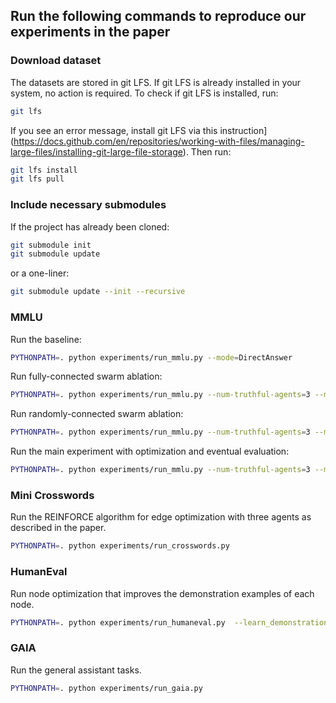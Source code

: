 ## Run the following commands to reproduce our experiments in the paper

### Download dataset

The datasets are stored in git LFS. If git LFS is already installed in your system, no action is required. To check if git LFS is installed, run:
```bash
git lfs
```
If you see an error message, install git LFS via this instruction](https://docs.github.com/en/repositories/working-with-files/managing-large-files/installing-git-large-file-storage). Then run:
```bash
git lfs install
git lfs pull
```

### Include necessary submodules

If the project has already been cloned:
```bash
git submodule init
git submodule update
```
or a one-liner:
```bash
git submodule update --init --recursive
```

### **MMLU**
Run the baseline:
```bash
PYTHONPATH=. python experiments/run_mmlu.py --mode=DirectAnswer
```

Run fully-connected swarm ablation:
```bash
PYTHONPATH=. python experiments/run_mmlu.py --num-truthful-agents=3 --mode=FullConnectedSwarm
```

Run randomly-connected swarm ablation:
```bash
PYTHONPATH=. python experiments/run_mmlu.py --num-truthful-agents=3 --mode=RandomSwarm
```

Run the main experiment with optimization and eventual evaluation:
```bash
PYTHONPATH=. python experiments/run_mmlu.py --num-truthful-agents=3 --mode=OptimizedSwarm
```

### **Mini Crosswords**
Run the REINFORCE algorithm for edge optimization with three agents as described in the paper.
```bash
PYTHONPATH=. python experiments/run_crosswords.py
```

### **HumanEval**
Run node optimization that improves the demonstration examples of each node.
```bash
PYTHONPATH=. python experiments/run_humaneval.py  --learn_demonstration True
```

### **GAIA**
Run the general assistant tasks.
```bash
PYTHONPATH=. python experiments/run_gaia.py
```